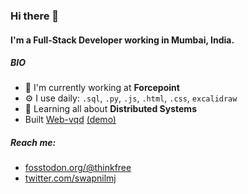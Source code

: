 ### Hi there 👋

#### I'm a Full-Stack Developer working in Mumbai, India.

<!--
##### NOW

- 
- ✨ Crafted last [Laracon Online](https://laracon.net) website;
- 🇵🇹 Planing the "Tuga-Co-Op";
- 🍑 What about this?
-->

##### BIO

- 🏢 I'm currently working at **Forcepoint**
- ⚙️ I use daily: `.sql`, `.py`, `.js`, `.html`, `.css`, `excalidraw`
- 🌱 Learning all about **Distributed Systems**
- Built [Web-vqd](https://github.com/swapnilmj/web-vqd/) [(demo)](https://swapnilmj.github.io/web-vqd/)

##### Reach me: 
- [fosstodon.org/@thinkfree](https://fosstodon.org/@thinkfree)
- [twitter.com/swapnilmj](https://twitter.com/swapnilmj)

<!-- - 💬 Ping me about **design**, **branding**, **laravel**, **development**, **design thinking** 
- ⚡️ Fun fact: I'm a huge fan of Harry Potter -->

